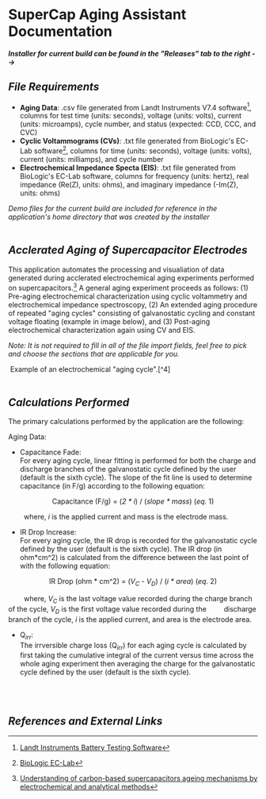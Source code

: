 # SuperCap Aging Assistant Documentation

***Installer for current build can be found in the "Releases" tab to the right -->***
<br/>

## *File Requirements*
 
- **Aging Data**: .csv file generated from Landt Instruments V7.4 software[^1], columns for test time (units: seconds), voltage (units: volts), current (units: microamps), cycle number,
  and status (expected: CCD, CCC, and CVC)
- **Cyclic Voltammograms (CVs)**: .txt file generated from BioLogic's EC-Lab software[^2], columns for time (units: seconds), voltage (units: volts), current (units: milliamps), and cycle number
- **Electrochemical Impedance Specta (EIS)**: .txt file generated from BioLogic's EC-Lab software, columns for frequency (units: hertz), real impedance (Re(Z), units: ohms), and imaginary
  impedance (-Im(Z), units: ohms)  

*Demo files for the current build are included for reference in the application's home directory that was created by the installer* 
<br/>
<br/>

## *Acclerated Aging of Supercapacitor Electrodes*

This application automates the processing and visualiation of data generated during acclerated electrochemical aging experiments performed on supercapacitors.[^3] A general aging experiment
proceeds as follows: (1) Pre-aging electrochemical characterization using cyclic voltammetry and electrochemical impedance spectroscopy, (2) An extended aging procedure of repeated "aging cycles" consisting of galvanostatic cycling and constant voltage floating (example in image below), and (3) Post-aging electrochemical characterization again using CV and EIS.
  
*Note: It is not required to fill in all of the file import fields, feel free to pick and choose the sections that are applicable for you.*
  
<img ref here>
Example of an electrochemical "aging cycle".[^4]
<br/>
<br/>

## *Calculations Performed*

The primary calculations performed by the application are the following:
  
Aging Data:
- Capacitance Fade:  
For every aging cycle, linear fitting is performed for both the charge and discharge branches of the galvanostatic cycle defined by the user (default is the sixth cycle). The slope of the fit line is used to determine capacitance (in F/g) according to the following equation:
<p align=center>Capacitance (F/g) = (<i>2 * i</i>) / (<i>slope * mass</i>) (<i>eq.</i> 1)</p>

&nbsp;&nbsp;&nbsp;&nbsp;&nbsp;&nbsp;&nbsp;&nbsp;where, *i* is the applied current and mass is the electrode mass.  

- IR Drop Increase:  
For every aging cycle, the IR drop is recorded for the galvanostatic cycle defined by the user (default is the sixth cycle). The IR drop (in ohm*cm^2) is calculated from the difference between the last point of with the following equation:
<p align=center>IR Drop (ohm * cm^2) = (<i>V<sub>C</sub> - V<sub>D</sub></i>) / (<i>i * area</i>) (<i>eq.</i> 2)</p>

&nbsp;&nbsp;&nbsp;&nbsp;&nbsp;&nbsp;&nbsp;&nbsp;where, *V<sub>C</sub>* is the last voltage value recorded during the charge branch of the cycle, *V<sub>D</sub>* is the first voltage value recorded during the 
&nbsp;&nbsp;&nbsp;&nbsp;&nbsp;&nbsp;&nbsp;&nbsp;discharge branch of the cycle, *i* is the applied current, and area is the electrode area.

- Q<sub>*irr*</sub>:  
The irrversible charge loss (Q<sub>*irr*</sub>) for each aging cycle is calculated by first taking the cumulative integral of the current versus time across the whole aging experiment then averaging the charge for the galvanostatic cycle defined by the user (default is the sixth cycle).
<br/>
<br/>

## *References and External Links*

[^1]: [Landt Instruments Battery Testing Software](https://www.landtinst.com/download/)
[^2]: [BioLogic EC-Lab](https://www.biologic.net/support-software/ec-lab-software/)
[^3]: [Understanding of carbon-based supercapacitors ageing mechanisms by electrochemical and analytical methods](https://www.sciencedirect.com/science/article/pii/S0378775317311370)
[^4]: [Supplementary Information from ref. 3](https://www.sciencedirect.com/science/article/pii/S0378775317311370)
